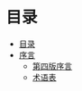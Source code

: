 # 目录


* [目录](README.md)
* [序言](Preface/README.md)
  * [第四版序言](Preface/gei-di-si-ban-de-xu-yan.md)
  * [术语表](Preface/zhu-yu.md)